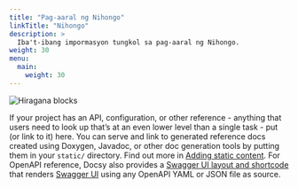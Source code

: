 ```yaml
---
title: "Pag-aaral ng Nihongo"
linkTitle: "Nihongo"
description: >
  Iba't-ibang impormasyon tungkol sa pag-aaral ng Nihongo.
weight: 30
menu:
  main:
    weight: 30
---
```


![Hiragana blocks](/static/images/hiragana-blocks_320_640.jpg)

If your project has an API, configuration, or other reference - anything that users need to look up that’s at an even lower level than a single task - put (or link to it) here. You can serve and link to generated reference docs created using Doxygen,
Javadoc, or other doc generation tools by putting them in your `static/` directory. Find out more in [Adding static content](https://docsy.dev/docs/adding-content/content/#adding-static-content). For OpenAPI reference, Docsy also provides a [Swagger UI layout and shortcode](https://www.docsy.dev/docs/adding-content/shortcodes/#swaggerui) that renders [Swagger UI](https://swagger.io/tools/swagger-ui/) using any OpenAPI YAML or JSON file as source.
